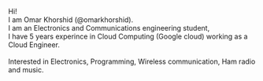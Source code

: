 Hi!
<br>I am Omar Khorshid (@omarkhorshid). 
<br>I am an Electronics and Communications engineering student,
<br>I have 5 years experince in Cloud Computing (Google cloud) working as a Cloud Engineer.
<br>
<br>Interested in Electronics, Programming, Wireless communication, Ham radio and music.
